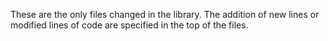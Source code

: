 These are the only files changed in the library. The addition of new lines or modified lines of code are specified in the top of the files.
